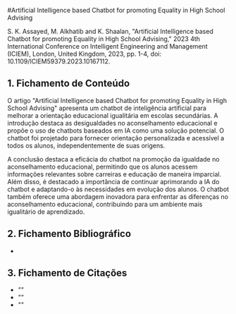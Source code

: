 #Artificial Intelligence based Chatbot for promoting Equality in High School Advising

S. K. Assayed, M. Alkhatib and K. Shaalan, "Artificial Intelligence based Chatbot for promoting Equality in High School Advising," 2023 4th International Conference on Intelligent Engineering and Management (ICIEM), London, United Kingdom, 2023, pp. 1-4, doi: 10.1109/ICIEM59379.2023.10167112.

## 1. Fichamento de Conteúdo

O artigo "Artificial Intelligence based Chatbot for promoting Equality in High School Advising" apresenta um chatbot de inteligência artificial para melhorar a orientação educacional igualitária em escolas secundárias. A introdução destaca as desigualdades no aconselhamento educacional e propõe o uso de chatbots baseados em IA como uma solução potencial. O chatbot foi projetado para fornecer orientação personalizada e acessível a todos os alunos, independentemente de suas origens.

A conclusão destaca a eficácia do chatbot na promoção da igualdade no aconselhamento educacional, permitindo que os alunos acessem informações relevantes sobre carreiras e educação de maneira imparcial. Além disso, é destacado a importância de continuar aprimorando a IA do chatbot e adaptando-o às necessidades em evolução dos alunos. O chatbot também oferece uma abordagem inovadora para enfrentar as diferenças no aconselhamento educacional, contribuindo para um ambiente mais igualitário de aprendizado.

## 2. Fichamento Bibliográfico 

* 

## 3. Fichamento de Citações 

* _""_
* _""_
* _""_
